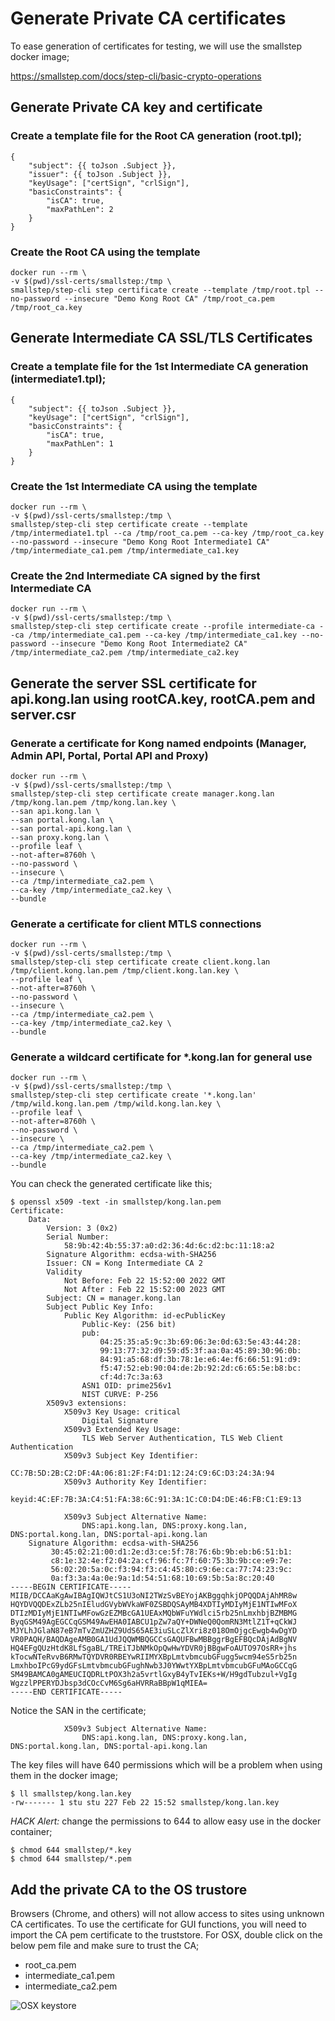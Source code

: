 # Generate Private CA certificates

To ease generation of certificates for testing, we will use the smallstep docker image;

https://smallstep.com/docs/step-cli/basic-crypto-operations


## Generate Private CA key and certificate

### Create a template file for the Root CA generation (root.tpl);

```
{
    "subject": {{ toJson .Subject }},
    "issuer": {{ toJson .Subject }},
    "keyUsage": ["certSign", "crlSign"],
    "basicConstraints": {
        "isCA": true,
        "maxPathLen": 2
    }
}
```

### Create the Root CA using the template

```
docker run --rm \
-v $(pwd)/ssl-certs/smallstep:/tmp \
smallstep/step-cli step certificate create --template /tmp/root.tpl --no-password --insecure "Demo Kong Root CA" /tmp/root_ca.pem /tmp/root_ca.key
```

## Generate Intermediate CA SSL/TLS Certificates

### Create a template file for the 1st Intermediate CA generation (intermediate1.tpl);

```
{
    "subject": {{ toJson .Subject }},
    "keyUsage": ["certSign", "crlSign"],
    "basicConstraints": {
        "isCA": true,
        "maxPathLen": 1
    }
}
```

### Create the 1st Intermediate CA using the template

```
docker run --rm \
-v $(pwd)/ssl-certs/smallstep:/tmp \
smallstep/step-cli step certificate create --template /tmp/intermediate1.tpl --ca /tmp/root_ca.pem --ca-key /tmp/root_ca.key --no-password --insecure "Demo Kong Root Intermediate1 CA" /tmp/intermediate_ca1.pem /tmp/intermediate_ca1.key
```

### Create the 2nd Intermediate CA signed by the first Intermediate CA

```
docker run --rm \
-v $(pwd)/ssl-certs/smallstep:/tmp \
smallstep/step-cli step certificate create --profile intermediate-ca --ca /tmp/intermediate_ca1.pem --ca-key /tmp/intermediate_ca1.key --no-password --insecure "Demo Kong Root Intermediate2 CA" /tmp/intermediate_ca2.pem /tmp/intermediate_ca2.key
```

## Generate the server SSL certificate for api.kong.lan using rootCA.key, rootCA.pem and server.csr

### Generate a certificate for Kong named endpoints (Manager, Admin API, Portal, Portal API and Proxy)

```
docker run --rm \
-v $(pwd)/ssl-certs/smallstep:/tmp \
smallstep/step-cli step certificate create manager.kong.lan /tmp/kong.lan.pem /tmp/kong.lan.key \
--san api.kong.lan \
--san portal.kong.lan \
--san portal-api.kong.lan \
--san proxy.kong.lan \
--profile leaf \
--not-after=8760h \
--no-password \
--insecure \
--ca /tmp/intermediate_ca2.pem \
--ca-key /tmp/intermediate_ca2.key \
--bundle
```

### Generate a certificate for client MTLS connections

```
docker run --rm \
-v $(pwd)/ssl-certs/smallstep:/tmp \
smallstep/step-cli step certificate create client.kong.lan /tmp/client.kong.lan.pem /tmp/client.kong.lan.key \
--profile leaf \
--not-after=8760h \
--no-password \
--insecure \
--ca /tmp/intermediate_ca2.pem \
--ca-key /tmp/intermediate_ca2.key \
--bundle
```

### Generate a wildcard certificate for *.kong.lan for general use

```
docker run --rm \
-v $(pwd)/ssl-certs/smallstep:/tmp \
smallstep/step-cli step certificate create '*.kong.lan' /tmp/wild.kong.lan.pem /tmp/wild.kong.lan.key \
--profile leaf \
--not-after=8760h \
--no-password \
--insecure \
--ca /tmp/intermediate_ca2.pem \
--ca-key /tmp/intermediate_ca2.key \
--bundle
```


You can check the generated certificate like this;

```
$ openssl x509 -text -in smallstep/kong.lan.pem
Certificate:
    Data:
        Version: 3 (0x2)
        Serial Number:
            58:9b:42:4b:55:37:a0:d2:36:4d:6c:d2:bc:11:18:a2
        Signature Algorithm: ecdsa-with-SHA256
        Issuer: CN = Kong Intermediate CA 2
        Validity
            Not Before: Feb 22 15:52:00 2022 GMT
            Not After : Feb 22 15:52:00 2023 GMT
        Subject: CN = manager.kong.lan
        Subject Public Key Info:
            Public Key Algorithm: id-ecPublicKey
                Public-Key: (256 bit)
                pub:
                    04:25:35:a5:9c:3b:69:06:3e:0d:63:5e:43:44:28:
                    99:13:77:32:d9:59:d5:3f:aa:0a:45:89:30:96:0b:
                    84:91:a5:68:df:3b:78:1e:e6:4e:f6:66:51:91:d9:
                    f5:47:52:eb:90:04:de:2b:92:2d:c6:65:5e:b8:bc:
                    cf:4d:7c:3a:63
                ASN1 OID: prime256v1
                NIST CURVE: P-256
        X509v3 extensions:
            X509v3 Key Usage: critical
                Digital Signature
            X509v3 Extended Key Usage:
                TLS Web Server Authentication, TLS Web Client Authentication
            X509v3 Subject Key Identifier:
                CC:7B:5D:2B:C2:DF:4A:06:81:2F:F4:D1:12:24:C9:6C:D3:24:3A:94
            X509v3 Authority Key Identifier:
                keyid:4C:EF:7B:3A:C4:51:FA:38:6C:91:3A:1C:C0:D4:DE:46:FB:C1:E9:13

            X509v3 Subject Alternative Name:
                DNS:api.kong.lan, DNS:proxy.kong.lan, DNS:portal.kong.lan, DNS:portal-api.kong.lan
    Signature Algorithm: ecdsa-with-SHA256
         30:45:02:21:00:d1:2e:d3:ce:5f:78:76:6b:9b:eb:b6:51:b1:
         c8:1e:32:4e:f2:04:2a:cf:96:fc:7f:60:75:3b:9b:ce:e9:7e:
         56:02:20:5a:0c:f3:94:f3:c4:45:80:c9:6e:ca:77:74:23:9c:
         0a:f3:3a:4a:0e:9a:1d:54:51:68:10:69:5b:5a:8c:20:40
-----BEGIN CERTIFICATE-----
MIIB/DCCAaKgAwIBAgIQWJtCS1U3oNI2TWzSvBEYojAKBggqhkjOPQQDAjAhMR8w
HQYDVQQDExZLb25nIEludGVybWVkaWF0ZSBDQSAyMB4XDTIyMDIyMjE1NTIwMFoX
DTIzMDIyMjE1NTIwMFowGzEZMBcGA1UEAxMQbWFuYWdlci5rb25nLmxhbjBZMBMG
ByqGSM49AgEGCCqGSM49AwEHA0IABCU1pZw7aQY+DWNeQ0QomRN3MtlZ1T+qCkWJ
MJYLhJGlaN87eB7mTvZmUZHZ9UdS65AE3iuSLcZlXri8z018OmOjgcEwgb4wDgYD
VR0PAQH/BAQDAgeAMB0GA1UdJQQWMBQGCCsGAQUFBwMBBggrBgEFBQcDAjAdBgNV
HQ4EFgQUzHtdK8LfSgaBL/TREiTJbNMkOpQwHwYDVR0jBBgwFoAUTO97OsRR+jhs
kTocwNTeRvvB6RMwTQYDVR0RBEYwRIIMYXBpLmtvbmcubGFugg5wcm94eS5rb25n
LmxhboIPcG9ydGFsLmtvbmcubGFughNwb3J0YWwtYXBpLmtvbmcubGFuMAoGCCqG
SM49BAMCA0gAMEUCIQDRLtPOX3h2a5vrtlGxyB4yTvIEKs+W/H9gdTubzul+VgIg
WgzzlPPERYDJbsp3dCOcCvM6Sg6aHVRRaBBpW1qMIEA=
-----END CERTIFICATE-----
```

Notice the SAN in the certificate;

```
            X509v3 Subject Alternative Name:
                DNS:api.kong.lan, DNS:proxy.kong.lan, DNS:portal.kong.lan, DNS:portal-api.kong.lan
```

The key files will have 640 permissions which will be a problem when using them in the docker image;

```
$ ll smallstep/kong.lan.key
-rw------- 1 stu stu 227 Feb 22 15:52 smallstep/kong.lan.key
```

*HACK Alert:* change the permissions to 644 to allow easy use in the docker container;

```
$ chmod 644 smallstep/*.key
$ chmod 644 smallstep/*.pem
```

## Add the private CA to the OS trustore

Browsers (Chrome, and others) will not allow access to sites using unknown CA certificates. To use the certificate for GUI functions, you will need to import the CA pem certificate to the truststore. For OSX, double click on the below pem file and make sure to trust the CA;

* root_ca.pem
* intermediate_ca1.pem
* intermediate_ca2.pem

![OSX keystore](/images/import-ca-cert.png)
